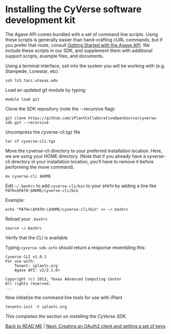 Installing the CyVerse software development kit
==================================================

The Agave API comes bundled with a set of command line scripts. Using these scripts is generally easier than hand-crafting cURL commands, but if you prefer that route, consult [Getting Started with the Agave API](http://agaveapi.co/getting-started-with-the-agave-api/). We include these scripts in our SDK, and supplement them with additional support scripts, example files, and documents. 

Using a terminal interface, *ssh* into the system you will be working with (e.g. Stampede, Lonestar, etc)

```ssh ls5.tacc.utexas.edu```

Load an updated git module by typing:

```module load git```

Clone the SDK repository (note the --recursive flag):

```git clone https://github.com/iPlantCollaborativeOpenSource/cyverse-sdk.git --recursive```

Uncompress the cyverse-cli.tgz file

```
tar xf cyverse-cli.tgz
```

Move the cyverse-cli directory to your preferred installation location. Here, we are using your HOME directory. (Note that if you already have a cyverse-cli directory in your installation location, you'll have to remove it before performing the move command).

```
mv cyverse-cli $HOME
```

Edit ```~/.bashrc``` to add ```cyverse-cli/bin``` to your ```$PATH``` by adding a line like ```PATH=$PATH:$HOME/cyverse-cli/bin```

Example:

```
echo "PATH=\$PATH:\$HOME/cyverse-cli/bin" >> ~/.bashrc
```

Reload your ```.bashrc```

```source ~/.bashrc```

Verify that the CLI is available

Typing ```cyverse-sdk-info``` should return a response resembling this:

```
Cyverse CLI v1.0.1
For use with:
    Tenant: iplantc.org
    Agave API: v2/2.1.6+

Copyright (c) 2013, Texas Advanced Computing Center
All rights reserved.
...
```

Now initialize the command line tools for use with iPlant

```tenants-init -t iplantc.org```

*This completes the section on installing the CyVerse SDK.*

[Back to READ ME](../README.md) | [Next: Creating an OAuth2 client and getting a set of keys](client-create.md)
